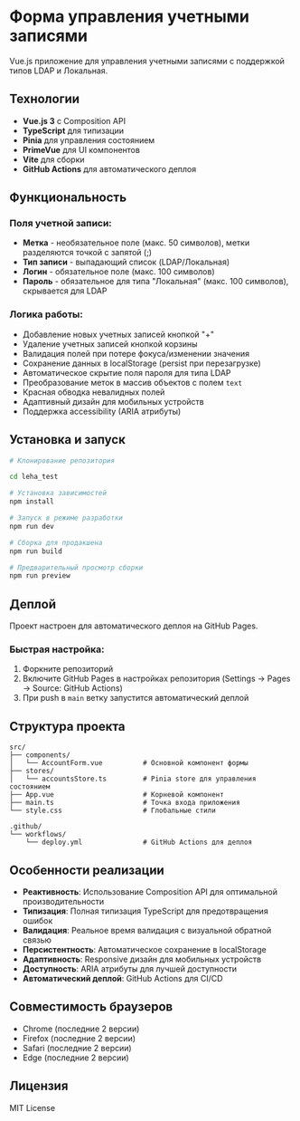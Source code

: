# Форма управления учетными записями

Vue.js приложение для управления учетными записями с поддержкой типов LDAP и Локальная.


## Технологии

- **Vue.js 3** с Composition API
- **TypeScript** для типизации
- **Pinia** для управления состоянием
- **PrimeVue** для UI компонентов
- **Vite** для сборки
- **GitHub Actions** для автоматического деплоя

## Функциональность

### Поля учетной записи:
- **Метка** - необязательное поле (макс. 50 символов), метки разделяются точкой с запятой (;)
- **Тип записи** - выпадающий список (LDAP/Локальная)
- **Логин** - обязательное поле (макс. 100 символов)
- **Пароль** - обязательное для типа "Локальная" (макс. 100 символов), скрывается для LDAP

### Логика работы:
-  Добавление новых учетных записей кнопкой "+"
-  Удаление учетных записей кнопкой корзины
-  Валидация полей при потере фокуса/изменении значения
-  Сохранение данных в localStorage (persist при перезагрузке)
-  Автоматическое скрытие поля пароля для типа LDAP
-  Преобразование меток в массив объектов с полем `text`
-  Красная обводка невалидных полей
-  Адаптивный дизайн для мобильных устройств
-  Поддержка accessibility (ARIA атрибуты)

## Установка и запуск

```bash
# Клонирование репозитория

cd leha_test

# Установка зависимостей
npm install

# Запуск в режиме разработки
npm run dev

# Сборка для продакшена
npm run build

# Предварительный просмотр сборки
npm run preview
```

## Деплой

Проект настроен для автоматического деплоя на GitHub Pages. 



### Быстрая настройка:
1. Форкните репозиторий
2. Включите GitHub Pages в настройках репозитория (Settings → Pages → Source: GitHub Actions)
3. При push в `main` ветку запустится автоматический деплой

## Структура проекта

```
src/
├── components/
│   └── AccountForm.vue          # Основной компонент формы
├── stores/
│   └── accountsStore.ts         # Pinia store для управления состоянием
├── App.vue                      # Корневой компонент
├── main.ts                      # Точка входа приложения
└── style.css                    # Глобальные стили

.github/
└── workflows/
    └── deploy.yml               # GitHub Actions для деплоя
```

## Особенности реализации

- **Реактивность**: Использование Composition API для оптимальной производительности
- **Типизация**: Полная типизация TypeScript для предотвращения ошибок
- **Валидация**: Реальное время валидация с визуальной обратной связью
- **Персистентность**: Автоматическое сохранение в localStorage
- **Адаптивность**: Responsive дизайн для мобильных устройств
- **Доступность**: ARIA атрибуты для лучшей доступности
- **Автоматический деплой**: GitHub Actions для CI/CD

## Совместимость браузеров

- Chrome (последние 2 версии)
- Firefox (последние 2 версии)  
- Safari (последние 2 версии)
- Edge (последние 2 версии)

## Лицензия

MIT License
